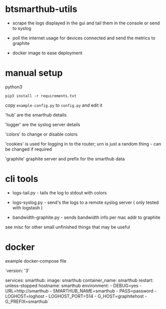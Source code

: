 # btsmarthub-utils

* scrape the logs displayed in the gui and tail them in the console or send to syslog

* poll the internet usage for devices connected and send the metrics to graphite 

* docker image to ease deployment 

# manual setup

python3 

`pip3 install -r requirements.txt`

copy `example-config.py` to `config.py` and edit it

'hub' are the smarthub details

'logger' are the syslog server details

'colors' to change or disable colors

'cookies' is used for logging in to the router; urn is just a random thing - can be changed if required

'graphite' graphite server and prefix for the smarthub data

# cli tools

* logs-tail.py - tails the log to stdout with colors

* logs-syslog.py - send's the logs to a remote syslog server ( only tested with logstash ) 

* bandwidth-graphite.py - sends bandwidth info per mac addr to graphite

see misc for other small unfinished things that may be useful

# docker 

example docker-compose file

`version: '3'

services:
    smarthub:
      image: smarthub
      container_name: smarthub
      restart: unless-stopped
      hostname: smarthub
      environment:
        - DEBUG=yes
        - URL=http://smarthub
        - SMARTHUB_NAME=smarthub
        - PASS=password
        - LOGHOST=loghost
        - LOGHOST_PORT=514
        - G_HOST=graphitehost
        - G_PREFIX=smarthub`

